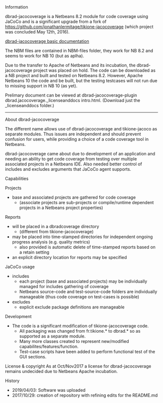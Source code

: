 Information

dbrad-jacocoverage is a Netbeans 8.2 module for code coverage using JaCoCo and is a significant upgrade from a fork of https://github.com/jonathanlermitage/tikione-jacocoverage (which project was concluded May 12th, 2016).

[dbrad-jacocoverage basic documentation](https://DaveBrad.github.io/prjdoc/db-jacoco/doc/intro.html)

The NBM files are contained in NBM-files folder, they work for NB 8.2 and seems to work for NB 10 (but as aplha).

Due to the transfer to Apache of Netbeans and its incubation, the dbrad-jacocoverage project was placed on hold. The code
can be downloaded as a NB project and built and tested on Netbeans 8.2. However, Apache Netbeans 10 the code and be built, but the 
testing testcases will not run due to missing support in NB 10 (as yet).

Prelimary document can be viewed at dbrad-jacocoverage-plugin dbrad.jacocoverage._licenseanddocs intro.html. (Download just the
_licenseanddocs folder.)

--------------------------------------------------------------------------------------------------
About dbrad-jacocoverage

The different name allows use of dbrad-jacocoverage and tikione-jacoco as separate modules. Thus issues are independent 
and should prevent confusion for users, while providing a choice of a code coverage tool in Netbeans.

dbrad-jacocoverage came about due to development of an application and needing an ability to get code coverage 
from testing over multiple associated projects in a Netbeans IDE. Also needed better control of includes and 
excludes arguments that JaCoCo agent supports.

Capabilities

Projects
* base and associated projects are gathered for code coverage 
  * (associate projects are sub-projects or compile/runtime dependent projects in a Netbeans project properties)

Reports
* will be placed in a dbradcoverage directory
  * (different from tikione-jacocoverage)
* may be placed into time-stamped directories for independent ongoing progress analysis (e.g. quality metrics)
  * also provided is automatic delete of time-stamped reports based on a retain setting
* an explicit directory location for reports may be specified

JaCoCo usage
* includes
  * each project (base and associated projects) may be individually managed for includes gathering of coverage
  * Netbeans source-code and test-source-code folders are individually manageable (thus code coverage on test-cases is possible)
* excludes
  * explicit exclude package definitions are manageable 

Development

* The code is a significant modification of tikione-jacocoverage code.
  * All packaging was changed from fr.tikione.* to dbrad.* so as supported as a separate module.
  * Many more classes created to represent new/modified capabilites/features/function.
  * Test-case scripts have been added to perform functional test of the GUI sections.

License & copyright
As at Oct/Nov2017 a license for dbrad-jacocoverage remains undecided due to Netbeans Apache incubation.

History

* 2019/04/03: Software was uploaded 
* 2017/10/29: creation of repository with refining edits for the README.md

  
